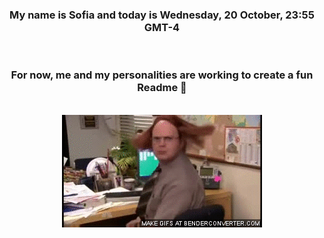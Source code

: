 


<div align="center">
<h3 >My name is Sofia and today is Wednesday, 20 October, 23:55 GMT-4</h3><br>
<h3 >For now, me and my personalities are working to create a fun Readme 👋
</h3><br>
<img src='img/dwight.gif' alt='working...'/>
</div>
